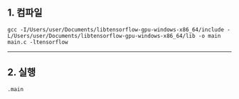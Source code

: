 ## 1. 컴파일
 `gcc -I/Users/user/Documents/libtensorflow-gpu-windows-x86_64/include -L/Users/user/Documents/libtensorflow-gpu-windows-x86_64/lib -o main main.c -ltensorflow`

---

## 2. 실행
 `.main`

